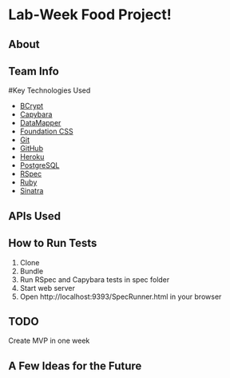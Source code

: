 # Lab-Week Food Project!

## About



## Team Info


#Key Technologies Used

* [BCrypt](https://en.wikipedia.org/wiki/Bcrypt)
* [Capybara](https://github.com/jnicklas/capybara)
* [DataMapper](http://datamapper.org/)
* [Foundation CSS](http://foundation.zurb.com/)
* [Git](https://git-scm.com/)
* [GitHub](https://github.com/)
* [Heroku](https://www.heroku.com/)
* [PostgreSQL](http://www.postgresql.org/)
* [RSpec](http://rspec.info/)
* [Ruby](https://www.ruby-lang.org/en/)
* [Sinatra](http://www.sinatrarb.com/)

## APIs Used

## How to Run Tests

1) Clone
2) Bundle
3) Run RSpec and Capybara tests in spec folder
4) Start web server
5) Open http://localhost:9393/SpecRunner.html in your browser

## TODO

Create MVP in one week

## A Few Ideas for the Future
